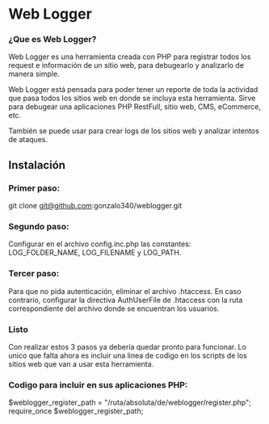 # Web Logger
### ¿Que es Web Logger?
Web Logger es una herramienta creada con PHP para registrar todos los request e información de un sitio web, para debugearlo y analizarlo de manera simple.

Web Logger está pensada para poder tener un reporte de toda la actividad que pasa todos los sitios web en donde se incluya esta herramienta.
Sirve para debugear una aplicaciones PHP RestFull, sitio web, CMS, eCommerce, etc.

También se puede usar para crear logs de los sitios web y analizar intentos de ataques.

## Instalación

### Primer paso:
git clone git@github.com:gonzalo340/weblogger.git

### Segundo paso:
Configurar en el archivo config.inc.php las constantes: LOG_FOLDER_NAME, LOG_FILENAME y LOG_PATH.

### Tercer paso:
Para que no pida autenticación, eliminar el archivo .htaccess. En caso contrario, configurar la directiva AuthUserFile de .htaccess con la ruta correspondiente del archivo donde se encuentran los usuarios.

### Listo
Con realizar estos 3 pasos ya debería quedar pronto para funcionar. Lo unico que falta ahora es incluir una linea de codigo en los scripts de los sitios web que van a usar esta herramienta.

### Codigo para incluir en sus aplicaciones PHP:
$weblogger_register_path = "/ruta/absoluta/de/weblogger/register.php"; require_once $weblogger_register_path;
